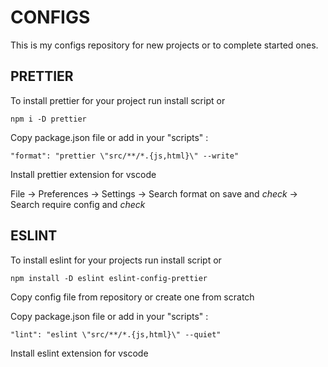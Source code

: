 # CONFIGS

This is my configs repository for new projects or to complete started ones.

## PRETTIER

To install prettier for your project run install script or 
```
npm i -D prettier
```

Copy package.json file or add in your "scripts" :
```
"format": "prettier \"src/**/*.{js,html}\" --write"
```

Install prettier extension for vscode

File -> Preferences -> Settings -> Search format on save and *check*
                                -> Search require config and *check*

## ESLINT

To install eslint for your projects run install script or
```
npm install -D eslint eslint-config-prettier
```

Copy config file from repository or create one from scratch

Copy package.json file or add in your "scripts" :
```
"lint": "eslint \"src/**/*.{js,html}\" --quiet"
```

Install eslint extension for vscode
